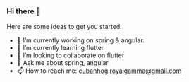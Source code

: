 ### Hi there 👋

Here are some ideas to get you started:

- 🔭 I’m currently working on spring & angular.
- 🌱 I’m currently learning flutter
- 👯 I’m looking to collaborate on flutter
- 💬 Ask me about spring, angular
- 📫 How to reach me: cubanhog.royalgamma@gmail.com


